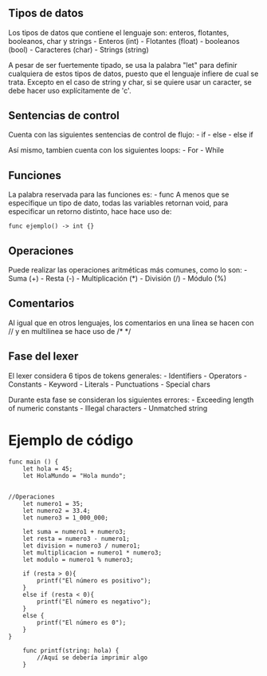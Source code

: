 # 


## Tipos de datos
Los tipos de datos que contiene el lenguaje son: enteros, flotantes, booleanos, char y strings
    - Enteros (int)
    - Flotantes (float)
    - booleanos (bool)
    - Caracteres (char)
    - Strings (string) 

A pesar de ser fuertemente tipado, se usa la palabra "let" para definir cualquiera de estos
tipos de datos, puesto que el lenguaje infiere de cual se trata. Excepto en el caso de
string y char, si se quiere usar un caracter, se debe hacer uso explícitamente de 'c'.

## Sentencias de control
Cuenta con las siguientes sentencias de control de flujo:
    - if
    - else
    - else if

Así mismo, tambien cuenta con los siguientes loops: 
    - For
    - While

## Funciones
La palabra reservada para las funciones es: 
    - func
A menos que se específique un tipo de dato, todas las variables retornan void, para
especificar un retorno distinto, hace hace uso de: 
```
func ejemplo() -> int {}
```

## Operaciones
Puede realizar las operaciones aritméticas más comunes, como lo son: 
    - Suma (+)
    - Resta (-)
    - Multiplicación (*)
    - División (/)
    - Módulo (%)

## Comentarios
Al igual que en otros lenguajes, los comentarios en una linea se hacen con // y
en multilinea se hace uso de /* */

## Fase del lexer
El lexer considera 6 tipos de tokens generales: 
    - Identifiers
    - Operators
    - Constants
    - Keyword
    - Literals
    - Punctuations
    - Special chars

Durante esta fase se consideran los siguientes errores: 
    - Exceeding length of numeric constants
    - Illegal characters
    - Unmatched string

# Ejemplo de código

```
func main () {
    let hola = 45; 
    let HolaMundo = "Hola mundo"; 


//Operaciones
    let numero1 = 35;
    let numero2 = 33.4;
    let numero3 = 1_000_000;

    let suma = numero1 + numero3;
    let resta = numero3 - numero1;
    let division = numero3 / numero1;
    let multiplicacion = numero1 * numero3;
    let modulo = numero1 % numero3;

    if (resta > 0){
        printf("El número es positivo");
    }
    else if (resta < 0){
        printf("El número es negativo");
    }
    else {
        printf("El número es 0");
    }
}

    func printf(string: hola) {
        //Aquí se debería imprimir algo
    }

```

